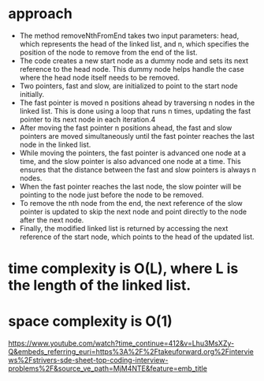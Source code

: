 # approach
* The method removeNthFromEnd takes two input parameters: head, which represents the head of the linked list, and n, which specifies the position of the node to remove from the end of the list.
* The code creates a new start node as a dummy node and sets its next reference to the head node. This dummy node helps handle the case where the head node itself needs to be removed.
* Two pointers, fast and slow, are initialized to point to the start node initially.
* The fast pointer is moved n positions ahead by traversing n nodes in the linked list. This is done using a loop that runs n times, updating the fast pointer to its next node in each iteration.4
* After moving the fast pointer n positions ahead, the fast and slow pointers are moved simultaneously until the fast pointer reaches the last node in the linked list.
* While moving the pointers, the fast pointer is advanced one node at a time, and the slow pointer is also advanced one node at a time. This ensures that the distance between the fast and slow pointers is always n nodes.
* When the fast pointer reaches the last node, the slow pointer will be pointing to the node just before the node to be removed.
* To remove the nth node from the end, the next reference of the slow pointer is updated to skip the next node and point directly to the node after the next node.
* Finally, the modified linked list is returned by accessing the next reference of the start node, which points to the head of the updated list.

#  time complexity  is O(L), where L is the length of the linked list.
#  space complexity is O(1) 

https://www.youtube.com/watch?time_continue=412&v=Lhu3MsXZy-Q&embeds_referring_euri=https%3A%2F%2Ftakeuforward.org%2Finterviews%2Fstrivers-sde-sheet-top-coding-interview-problems%2F&source_ve_path=MjM4NTE&feature=emb_title
